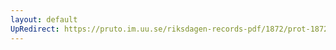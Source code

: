 ```yaml
---
layout: default
UpRedirect: https://pruto.im.uu.se/riksdagen-records-pdf/1872/prot-1872--fk--210/prot-1872--fk--210_005.pdf
---
```


